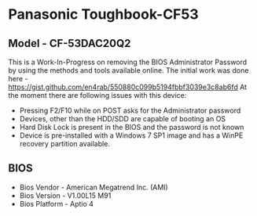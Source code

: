 # Panasonic Toughbook-CF53

## Model - CF-53DAC20Q2

This is a Work-In-Progress on removing the BIOS Administrator Password by using the methods and tools available online. 
The initial work was done here - https://gist.github.com/en4rab/550880c099b5194fbbf3039e3c8ab6fd
At the moment there are following issues with this device:

* Pressing F2/F10 while on POST asks for the Administrator password 
* Devices, other than the HDD/SDD are capable of booting an OS
* Hard Disk Lock is present in the BIOS and the password is not known
* Device is pre-installed with a Windows 7 SP1 image and has a WinPE recovery partition available.

## BIOS

* Bios Vendor - American Megatrend Inc. (AMI)
* Bios Version - V1.00L15 M91
* Bios Platform - Aptio 4

